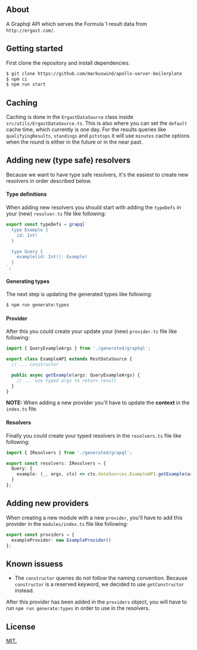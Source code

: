 ## About

A Graphql API which serves the Formula 1 result data from `http://ergast.com/`.

## Getting started

First clone the repository and install dependencies.

```bash
$ git clone https://github.com/markuswind/apollo-server-boilerplate
$ npm ci
$ npm run start
```

## Caching

Caching is done in the `ErgastDataSource` class inside `src/utils/ErgastDataSource.ts`. This is also where you can set the `default` cache time, which currently is one day. For the results queries like `qualifyingResults`, `standings` and `pitstops` it will use `minutes` cache options when the round is either in the future or in the near past.

## Adding new (type safe) resolvers

Because we want to have type safe resolvers, it's the easiest to create new resolvers in order described below.

#### Type definitions

When adding new resolvers you should start with adding the `typeDefs` in your (new) `resolver.ts` file like following:

```ts
export const typeDefs = grapql`
  type Example {
    id: Int!
  }

  type Query {
    example(id: Int!): Example!
  }
`;
```

#### Generating types

The next step is updating the generated types like following:

```bash
$ npm run generate:types
```

#### Provider

After this you could create your update your (new) `provider.ts` file like following:

```ts
import { QueryExampleArgs } from './generated/graphql';

export class ExampleAPI extends RestDataSource {
  // ... constructor

  public async getExample(args: QueryExampleArgs) {
    // ... use typed args to return result
  }
}
```

**NOTE:** When adding a new provider you'll have to update the **context** in the `index.ts` file.

#### Resolvers

Finally you could create your typed resolvers in the `resolvers.ts` file like following:

```ts
import { IResolvers } from './generated/grapql';

export const resolvers: IResolvers = {
  Query: {
    example: (_, args, ctx) => ctx.dataSources.ExampleAPI.getExample(args)
  }
};
```

## Adding new providers

When creating a new module with a new `provider`, you'll have to add this provider in the `modules/index.ts` file like following:

```ts
export const providers = {
  exampleProvider: new ExampleProvider()
};
```

## Known issuess

- The `constructor` queries do not follow the naming convention. Because `constructor` is a reserved keyword, we decided to use `getConstructor` instead.

After this provider has been added in the `providers` object, you will have to run `npm run generate:types` in order to use in the resolvers.

## License

[MIT.](https://github.com/markuswind/ergast-apollo-server/blob/master/LICENSE)
